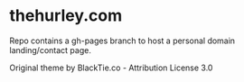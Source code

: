 # thehurley.com

Repo contains a gh-pages branch to host a personal domain landing/contact page.

Original theme by BlackTie.co - Attribution License 3.0
